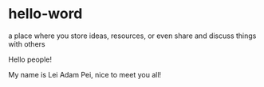 # hello-word
a place where you store ideas, resources, or even share and discuss things with others

Hello people!

My name is Lei Adam Pei, nice to meet you all!
